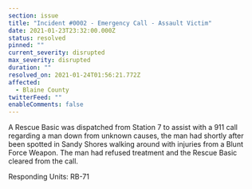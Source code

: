 ```yaml
---
section: issue
title: "Incident #0002 - Emergency Call - Assault Victim"
date: 2021-01-23T23:32:00.000Z
status: resolved
pinned: ""
current_severity: disrupted
max_severity: disrupted
duration: ""
resolved_on: 2021-01-24T01:56:21.772Z
affected:
  - Blaine County
twitterFeed: ""
enableComments: false
---
```

A Rescue Basic was dispatched from Station 7 to assist with a 911 call regarding a man down from unknown causes, the man had shortly after been spotted in Sandy Shores walking around with injuries from a Blunt Force Weapon. The man had refused treatment and the Rescue Basic cleared from the call.

Responding Units: RB-71